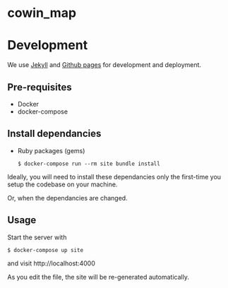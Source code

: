 # cowin_map

# Development

We use [Jekyll](https://jekyllrb.com) and [Github pages](https://pages.github.com)
for development and deployment.

## Pre-requisites

* Docker
* docker-compose

## Install dependancies

* Ruby packages (gems)
  ```console
  $ docker-compose run --rm site bundle install
  ```
Ideally, you will need to install these dependancies only the first-time
you setup the codebase on your machine.

Or, when the dependancies are changed.

## Usage

Start the server with
```console
$ docker-compose up site
```

and visit http://localhost:4000

As you edit the file, the site will be re-generated automatically.
